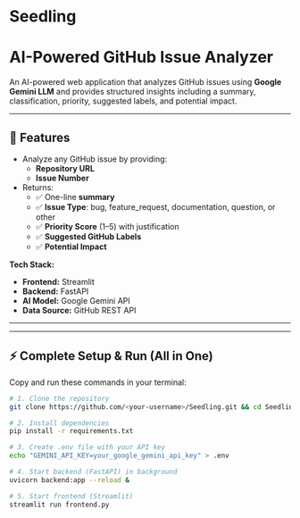 # Seedling
# AI-Powered GitHub Issue Analyzer

An AI-powered web application that analyzes GitHub issues using **Google Gemini LLM** and provides structured insights including a summary, classification, priority, suggested labels, and potential impact.

---

## 🚀 Features
- Analyze any GitHub issue by providing:
  - **Repository URL**
  - **Issue Number**
- Returns:
  - ✅ One-line **summary**
  - ✅ **Issue Type**: bug, feature_request, documentation, question, or other
  - ✅ **Priority Score** (1–5) with justification
  - ✅ **Suggested GitHub Labels**
  - ✅ **Potential Impact**

**Tech Stack:**
- **Frontend:** Streamlit
- **Backend:** FastAPI
- **AI Model:** Google Gemini API
- **Data Source:** GitHub REST API

---

---

## ⚡ Complete Setup & Run (All in One)

Copy and run these commands in your terminal:

```bash
# 1. Clone the repository
git clone https://github.com/<your-username>/Seedling.git && cd Seedling

# 2. Install dependencies
pip install -r requirements.txt

# 3. Create .env file with your API key
echo "GEMINI_API_KEY=your_google_gemini_api_key" > .env

# 4. Start backend (FastAPI) in background
uvicorn backend:app --reload &

# 5. Start frontend (Streamlit)
streamlit run frontend.py
